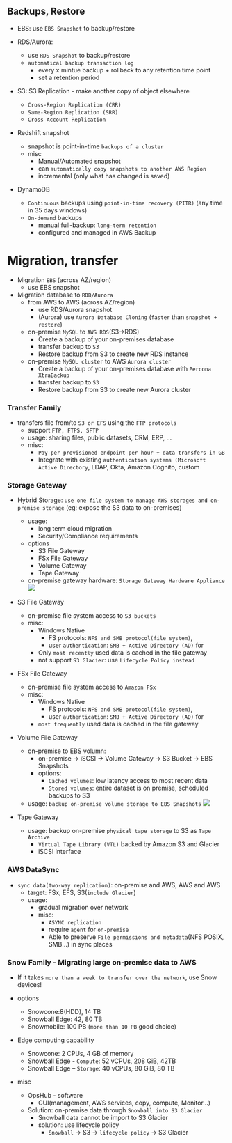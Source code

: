 ## Backups, Restore 
- EBS: use `EBS Snapshot` to backup/restore 
- RDS/Aurora: 
    - use `RDS Snapshot` to backup/restore
    - `automatical backup transaction log`
        - every x mintue backup + rollback to any retention time point
        - set a retention period
- S3: S3 Replication - make another copy of object elsewhere
    - `Cross-Region Replication (CRR)`
    - `Same-Region Replication (SRR)`
    - `Cross Account Replication`

- Redshift snapshot
    - snapshot is point-in-time `backups of a cluster`
    - misc
        - Manual/Automated snapshot 
        - can `automatically copy snapshots to another AWS Region`
        - incremental (only what has changed is saved)
- DynamoDB
    - `Continuous` backups using `point-in-time recovery (PITR)` (any time in 35 days windows)
    - `On-demand` backups
        - manual full-backup: `long-term retention `
        - configured and managed in AWS Backup 




# Migration, transfer 
- Migration `EBS` (across AZ/region)
    - use EBS snapshot
- Migration database to `RDB/Aurora`
    - from AWS to AWS (across AZ/region)
        - use RDS/Aurora snapshot
        - (Aurora) use `Aurora Database Cloning` (`faster` than `snapshot + restore`)
    - on-premise `MySQL` to `AWS RDS`(S3->RDS)
        - Create a backup of your on-premises database
        - transfer backup to `S3`
        - Restore backup from S3 to create new RDS instance
    -  on-premise `MySQL cluster` to AWS `Aurora cluster`
        - Create a backup of your on-premises database with `Percona XtraBackup`
        - transfer backup to `S3`
        - Restore backup from S3 to create new Aurora cluster


### Transfer Family
- transfers file from/to `S3 or EFS` using the `FTP protocols`
    - support `FTP, FTPS, SFTP`
    - usage: sharing files, public datasets, CRM, ERP, …
    - misc:
        - `Pay per provisioned endpoint per hour + data transfers in GB`
        - Integrate with existing `authentication systems (Microsoft Active Directory`, LDAP, Okta, Amazon Cognito, custom
    

### Storage Gateway
- Hybrid Storage: `use one file system to manage AWS storages and on-premise storage`  (eg: expose the S3 data to on-premises)
    - usage:
        - long term cloud migration
        - Security/Compliance requirements
    - options
        - S3 File Gateway 
        - FSx File Gateway
        - Volume Gateway
        - Tape Gateway
    - on-premise gateway hardware: `Storage Gateway Hardware Appliance`
![](https://imgur.com/0i9PgQM.jpg)
    
- S3 File Gateway
    - on-premise file system access to `S3 buckets`
    - misc:
        - Windows Native
            - FS protocols: `NFS and SMB protocol(file system)`, 
            - user `authentication`:  `SMB + Active Directory (AD)` for 
        - Only `most recently` used data is cached in the file gateway
        - not support `S3 Glacier`: use `Lifecycle Policy instead`
- FSx File Gateway
    - on-premise file system access to `Amazon FSx`
    - misc:
        - Windows Native
            - FS protocols: `NFS and SMB protocol(file system)`, 
            - user `authentication`:  `SMB + Active Directory (AD)` for 
        - `most frequently` used data is cached in the file gateway
- Volume File Gateway
    - on-premise to EBS volumn:
        - on-premise -> iSCSI -> Volume Gateway -> S3 Bucket -> EBS Snapshots
        - options:
            - `Cached volumes`: low latency access to most recent data
            - `Stored volumes`: entire dataset is on premise, scheduled backups to S3
    - usage:  `backup on-premise volume storage to EBS Snapshots`
![](https://imgur.com/r1cjWaC.jpg)

- Tape Gateway
    - usage: backup on-premise `physical tape storage` to S3 as `Tape Archive`
        - `Virtual Tape Library (VTL)` backed by Amazon S3 and Glacier
        - iSCSI interface

### AWS DataSync
- `sync data(two-way replication)`: on-premise and AWS, AWS and AWS
    - target: FSx, EFS, S3(`include Glacier`)
    - usage: 
        - gradual migration over network
        - misc:
            - `ASYNC replication`
            - require `agent` for `on-premise`
            - Able to preserve `File permissions and metadata`(NFS POSIX, SMB…) in sync places

### Snow Family - Migrating large on-premise data to AWS
- If it takes `more than a week to transfer over the network`, use Snow devices!
- options
    - Snowcone:8(HDD), 14 TB
    - Snowball Edge: 42, 80 TB
    - Snowmobile: 100 PB (`more than 10 PB` good choice)
- Edge computing capability
    - Snowcone: 2 CPUs, 4 GB of memory
    - Snowball Edge - `Compute`: 52 vCPUs, 208 GiB, 42TB
    - Snowball Edge – `Storage`: 40 vCPUs, 80 GiB, 80 TB

- misc  
    - OpsHub - software 
        - GUI(management, AWS services, copy, compute, Monitor...)
    - Solution: on-premise data through `Snowball into S3 Glacier`
        - Snowball data cannot be import to S3 Glacier
        - solution: use lifecycle policy
            - `Snowball` -> S3 -> `lifecycle policy` -> S3 Glacier

